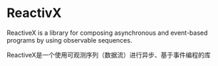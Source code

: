 # ReactivX
ReactiveX is a library for composing asynchronous and event-based programs by using observable sequences.

ReactiveX是一个使用可观测序列（数据流）进行异步、基于事件编程的库
